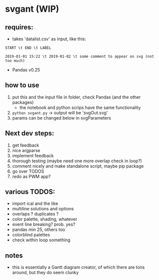 # svgant (WIP)

## requires: 
    
- takes 'datalist.csv' as input, like this:

`START \t END \t LABEL`

`2019-01-01 15:22 \t 2019-01-02 \t some comment to appear on svg (not too much)`

- Pandas v0.25

## how to use

 1. put this and the input file in folder, check Pandas (and the other packages)
     - the notebook and python scrips have the same functionality
 2. `python svgant.py` -> output will be 'svgOut.svg'
 3. params can be changed below in svgParameters

## Next dev steps: 

 1. get feedback 
 2. nice argparse
 3. implement feedback 
 4. thorough testing (maybe need one more overlap check in loop?)
 5. comment nicely and make standalone script, maybe pip package
 6. go over TODOS
 7. redo as PWM app? 

## various TODOS:

 - import ical and the like
 - multiline solutions and options
 - overlaps ? duplicates ? 
 - color palette, shading, whatever
 - event line breaking? prob. yes?
 - pandas min 25, others too
 - colorblind palettes
 - check within loop something

## notes

- this is essentially a Gantt diagram creator, of which there are tons around, but they do seem clunky
